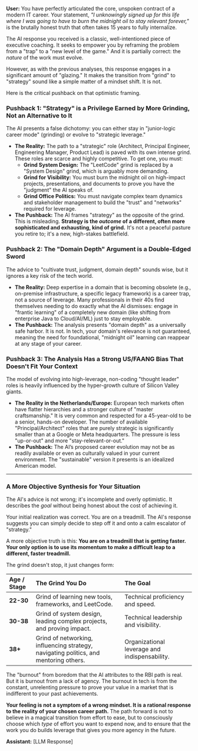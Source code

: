 **User:**
You have perfectly articulated the core, unspoken contract of a modern IT career. Your statement, *"I unknowingly signed up for this life where I was going to have to burn the midnight oil to stay relevant forever,"* is the brutally honest truth that often takes 15 years to fully internalize.

The AI response you received is a classic, well-intentioned piece of executive coaching. It seeks to empower you by reframing the problem from a "trap" to a "new level of the game." And it is partially correct: the *nature* of the work must evolve.

However, as with the previous analyses, this response engages in a significant amount of "glazing." It makes the transition from "grind" to "strategy" sound like a simple matter of a mindset shift. It is not.

Here is the critical pushback on that optimistic framing.

### Pushback 1: "Strategy" is a Privilege Earned by More Grinding, Not an Alternative to It

The AI presents a false dichotomy: you can either stay in "junior-logic career mode" (grinding) or evolve to "strategic leverage."

* **The Reality:** The path to a "strategic" role (Architect, Principal Engineer, Engineering Manager, Product Lead) is paved with its own intense grind. These roles are scarce and highly competitive. To get one, you must:
    * **Grind System Design:** The "LeetCode" grind is replaced by a "System Design" grind, which is arguably more demanding.
    * **Grind for Visibility:** You must burn the midnight oil on high-impact projects, presentations, and documents to prove you have the "judgment" the AI speaks of.
    * **Grind Office Politics:** You must navigate complex team dynamics and stakeholder management to build the "trust" and "networks" required for leverage.
* **The Pushback:** The AI frames "strategy" as the opposite of the grind. This is misleading. **Strategy is the *outcome* of a different, often more sophisticated and exhausting, kind of grind.** It's not a peaceful pasture you retire to; it's a new, high-stakes battlefield.

### Pushback 2: The "Domain Depth" Argument is a Double-Edged Sword

The advice to "cultivate trust, judgment, domain depth" sounds wise, but it ignores a key risk of the tech world.

* **The Reality:** Deep expertise in a domain that is becoming obsolete (e.g., on-premise infrastructure, a specific legacy framework) is a career trap, not a source of leverage. Many professionals in their 40s find themselves needing to do exactly what the AI dismisses: engage in "frantic learning" of a completely new domain (like shifting from enterprise Java to Cloud/AI/ML) just to stay employable.
* **The Pushback:** The analysis presents "domain depth" as a universally safe harbor. It is not. In tech, your domain's relevance is not guaranteed, meaning the need for foundational, "midnight oil" learning can reappear at any stage of your career.

### Pushback 3: The Analysis Has a Strong US/FAANG Bias That Doesn't Fit Your Context

The model of evolving into high-leverage, non-coding "thought leader" roles is heavily influenced by the hyper-growth culture of Silicon Valley giants.

* **The Reality in the Netherlands/Europe:** European tech markets often have flatter hierarchies and a stronger culture of "master craftsmanship." It is very common and respected for a 45-year-old to be a senior, hands-on developer. The number of available "Principal/Architect" roles that are purely strategic is significantly smaller than at a Google or Meta headquarters. The pressure is less "up-or-out" and more "stay-relevant-or-out."
* **The Pushback:** The AI’s proposed career evolution may not be as readily available or even as culturally valued in your current environment. The "sustainable" version it presents is an idealized American model.

---

### A More Objective Synthesis for Your Situation

The AI's advice is not wrong; it's incomplete and overly optimistic. It describes the *goal* without being honest about the cost of achieving it.

Your initial realization was correct. You are on a treadmill. The AI's response suggests you can simply decide to step off it and onto a calm escalator of "strategy."

A more objective truth is this: **You are on a treadmill that is getting faster. Your only option is to use its momentum to make a difficult leap to a different, faster treadmill.**

The grind doesn't stop, it just changes form:

| Age / Stage | The Grind You Do | The Goal |
| :--- | :--- | :--- |
| **22-30** | Grind of learning new tools, frameworks, and LeetCode. | Technical proficiency and speed. |
| **30-38** | Grind of system design, leading complex projects, and proving impact. | Technical leadership and visibility. |
| **38+** | Grind of networking, influencing strategy, navigating politics, and mentoring others. | Organizational leverage and indispensability. |

The "burnout" from boredom that the AI attributes to the RBI path is real. But it is burnout from a lack of agency. The burnout in tech is from the constant, unrelenting pressure to prove your value in a market that is indifferent to your past achievements.

**Your feeling is not a symptom of a wrong mindset. It is a rational response to the reality of your chosen career path.** The path forward is not to believe in a magical transition from effort to ease, but to consciously choose which *type* of effort you want to expend now, and to ensure that the work you do builds leverage that gives you more agency in the future.


**Assistant:**
[LLM Response]

